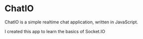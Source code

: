 # ChatIO

ChatIO is a simple realtime chat application, written in JavaScript.

I created this app to learn the basics of Socket.IO
